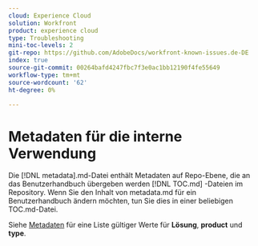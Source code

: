 ```yaml
---
cloud: Experience Cloud
solution: Workfront
product: experience cloud
type: Troubleshooting
mini-toc-levels: 2
git-repo: https://github.com/AdobeDocs/workfront-known-issues.de-DE
index: true
source-git-commit: 00264bafd4247fbc7f3e0ac1bb12190f4fe55649
workflow-type: tm+mt
source-wordcount: '62'
ht-degree: 0%

---
```



# Metadaten für die interne Verwendung

Die [!DNL metadata].md-Datei enthält Metadaten auf Repo-Ebene, die an das Benutzerhandbuch übergeben werden [!DNL TOC.md] -Dateien im Repository. Wenn Sie den Inhalt von metadata.md für ein Benutzerhandbuch ändern möchten, tun Sie dies in einer beliebigen TOC.md-Datei.

Siehe [Metadaten](https://experienceleague.adobe.com/docs/authoring-guide-exl/using/editing/user-guide-setup/metadata.html) für eine Liste gültiger Werte für **Lösung**, **product** und **type**.
